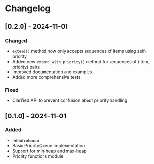 # Changelog

## [0.2.0] - 2024-11-01

### Changed

- `extend()` method now only accepts sequences of items using self-priority
- Added new `extend_with_priority()` method for sequences of (item, priority) pairs
- Improved documentation and examples
- Added more comprehensive tests

### Fixed

- Clarified API to prevent confusion about priority handling

## [0.1.0] - 2024-11-01

### Added

- Initial release
- Basic PriorityQueue implementation
- Support for min-heap and max-heap
- Priority functions module
